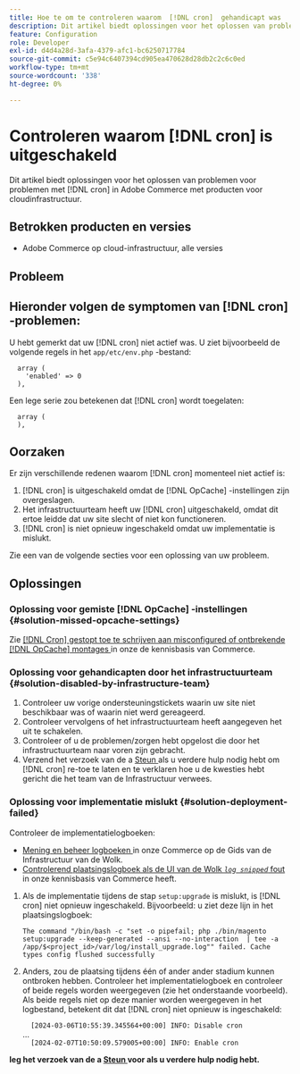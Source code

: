 ```yaml
---
title: Hoe te om te controleren waarom  [!DNL cron]  gehandicapt was
description: Dit artikel biedt oplossingen voor het oplossen van problemen voor problemen met cron in Adobe Commerce op producten van de cloudinfrastructuur.
feature: Configuration
role: Developer
exl-id: d4d4a28d-3afa-4379-afc1-bc6250717784
source-git-commit: c5e94c6407394cd905ea470628d28db2c2c6c0ed
workflow-type: tm+mt
source-wordcount: '338'
ht-degree: 0%

---
```


# Controleren waarom [!DNL cron] is uitgeschakeld

Dit artikel biedt oplossingen voor het oplossen van problemen voor problemen met [!DNL cron] in Adobe Commerce met producten voor cloudinfrastructuur.

## Betrokken producten en versies

* Adobe Commerce op cloud-infrastructuur, alle versies

## Probleem

## Hieronder volgen de symptomen van [!DNL cron] -problemen:

U hebt gemerkt dat uw [!DNL cron] niet actief was.
U ziet bijvoorbeeld de volgende regels in het `app/etc/env.php` -bestand:

```'cron' =>
  array (
    'enabled' => 0
  ),
```

Een lege serie zou betekenen dat [!DNL cron] **&#x200B;**&#x200B;wordt toegelaten:

```'cron' =>
  array (
  ),
```

## Oorzaken

Er zijn verschillende redenen waarom [!DNL cron] momenteel niet actief is:

1. [!DNL cron] is uitgeschakeld omdat de [!DNL OpCache] -instellingen zijn overgeslagen.
1. Het infrastructuurteam heeft uw [!DNL cron] uitgeschakeld, omdat dit ertoe leidde dat uw site slecht of niet kon functioneren.
1. [!DNL cron] is niet opnieuw ingeschakeld omdat uw implementatie is mislukt.

Zie een van de volgende secties voor een oplossing van uw probleem.

## Oplossingen

### Oplossing voor gemiste [!DNL OpCache] -instellingen {#solution-missed-opcache-settings}

Zie [[!DNL Cron]  gestopt toe te schrijven aan misconfigured of ontbrekende  [!DNL OpCache]  montages ](https://experienceleague.adobe.com/en/docs/commerce-knowledge-base/kb/troubleshooting/miscellaneous/crons-blocked-running-missing-opache-settings) in onze de kennisbasis van Commerce.

### Oplossing voor gehandicapten door het infrastructuurteam {#solution-disabled-by-infrastructure-team}

1. Controleer uw vorige ondersteuningstickets waarin uw site niet beschikbaar was of waarin niet werd gereageerd.
1. Controleer vervolgens of het infrastructuurteam heeft aangegeven het uit te schakelen.
1. Controleer of u de problemen/zorgen hebt opgelost die door het infrastructuurteam naar voren zijn gebracht.
1. Verzend het verzoek van de a [ Steun ](https://experienceleague.adobe.com/en/docs/commerce-knowledge-base/kb/help-center-guide/magento-help-center-user-guide#support-tickets) als u verdere hulp nodig hebt om [!DNL cron] re-toe te laten en te verklaren hoe u de kwesties hebt gericht die het team van de Infrastructuur verwees.

### Oplossing voor implementatie mislukt {#solution-deployment-failed}

Controleer de implementatielogboeken:

* [ Mening en beheer logboeken ](https://experienceleague.adobe.com/en/docs/commerce-cloud-service/user-guide/develop/test/log-locations) in onze Commerce op de Gids van de Infrastructuur van de Wolk.
* [ Controlerend plaatsingslogboek als de UI van de Wolk *`log snipped`* fout ](https://experienceleague.adobe.com/en/docs/commerce-knowledge-base/kb/troubleshooting/miscellaneous/checking-deployment-log-if-the-cloud-ui-shows-log-snipped-error) in onze kennisbasis van Commerce heeft.

1. Als de implementatie tijdens de stap `setup:upgrade` is mislukt, is [!DNL cron] niet opnieuw ingeschakeld.
Bijvoorbeeld: u ziet deze lijn in het plaatsingslogboek:

   ```The command "/bin/bash -c "set -o pipefail; php ./bin/magento setup:upgrade --keep-generated --ansi --no-interaction  | tee -a /app/$<project_id>/var/log/install_upgrade.log"" failed. Cache types config flushed successfully```

1. Anders, zou de plaatsing tijdens één of ander ander stadium kunnen ontbroken hebben. Controleer het implementatielogboek en controleer of beide regels worden weergegeven (zie het onderstaande voorbeeld). Als beide regels niet op deze manier worden weergegeven in het logbestand, betekent dit dat [!DNL cron] niet opnieuw is ingeschakeld:

   ```  [2024-03-06T10:55:39.345564+00:00] INFO: Disable cron```<br>
... <br>
   ```  [2024-02-07T10:50:09.579005+00:00] INFO: Enable cron```

**leg het verzoek van de a [ Steun ](https://experienceleague.adobe.com/en/docs/commerce-knowledge-base/kb/help-center-guide/magento-help-center-user-guide#support-tickets) voor als u verdere hulp nodig hebt.**
